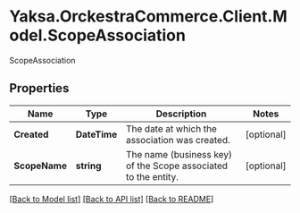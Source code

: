 # Yaksa.OrckestraCommerce.Client.Model.ScopeAssociation
ScopeAssociation

## Properties

Name | Type | Description | Notes
------------ | ------------- | ------------- | -------------
**Created** | **DateTime** | The date at which the association was created. | [optional] 
**ScopeName** | **string** | The name (business key) of the Scope associated to the entity. | [optional] 

[[Back to Model list]](../README.md#documentation-for-models) [[Back to API list]](../README.md#documentation-for-api-endpoints) [[Back to README]](../README.md)

